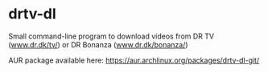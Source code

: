 drtv-dl
=======

Small command-line program to download videos from DR TV (www.dr.dk/tv/) or DR Bonanza (www.dr.dk/bonanza/)

AUR package available here: https://aur.archlinux.org/packages/drtv-dl-git/

